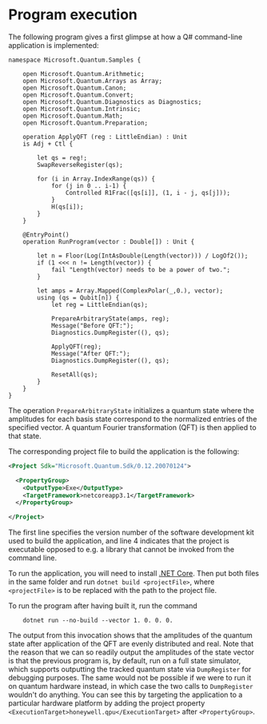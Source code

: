 # Program execution

The following program gives a first glimpse at how a Q# command-line application is implemented: 

```qsharp
namespace Microsoft.Quantum.Samples {
    
    open Microsoft.Quantum.Arithmetic; 
    open Microsoft.Quantum.Arrays as Array; 
    open Microsoft.Quantum.Canon;
    open Microsoft.Quantum.Convert;
    open Microsoft.Quantum.Diagnostics as Diagnostics; 
    open Microsoft.Quantum.Intrinsic;
    open Microsoft.Quantum.Math;
    open Microsoft.Quantum.Preparation; 

    operation ApplyQFT (reg : LittleEndian) : Unit 
    is Adj + Ctl {
        
        let qs = reg!;        
        SwapReverseRegister(qs);
        
        for (i in Array.IndexRange(qs)) {
            for (j in 0 .. i-1) {
                Controlled R1Frac([qs[i]], (1, i - j, qs[j]));
            }
            H(qs[i]);
        }
    }

    @EntryPoint() 
    operation RunProgram(vector : Double[]) : Unit {

        let n = Floor(Log(IntAsDouble(Length(vector))) / LogOf2());
        if (1 <<< n != Length(vector)) {
            fail "Length(vector) needs to be a power of two.";
        }

        let amps = Array.Mapped(ComplexPolar(_,0.), vector);
        using (qs = Qubit[n]) {
            let reg = LittleEndian(qs);

            PrepareArbitraryState(amps, reg); 
            Message("Before QFT:");
            Diagnostics.DumpRegister((), qs);

            ApplyQFT(reg); 
            Message("After QFT:");
            Diagnostics.DumpRegister((), qs);

            ResetAll(qs);
        }
    }
}
```

The operation `PrepareArbitraryState` initializes a quantum state where the amplitudes for each basis state correspond to the normalized entries of the specified vector. A quantum Fourier transformation (QFT) is then applied to that state.

The corresponding project file to build the application is the following: 

```xml
<Project Sdk="Microsoft.Quantum.Sdk/0.12.20070124"> 

  <PropertyGroup>
    <OutputType>Exe</OutputType> 
    <TargetFramework>netcoreapp3.1</TargetFramework>
  </PropertyGroup>

</Project>
```

The first line specifies the version number of the software development kit used to build the application, and line 4 indicates that the project is executable opposed to e.g. a library that cannot be invoked from the command line.

To run the application, you will need to install [.NET Core](https://docs.microsoft.com/dotnet/core/install/). Then put both files in the same folder and run `dotnet build <projectFile>`, where `<projectFile>` is to be replaced with the path to the project file. 

To run the program after having built it, run the command

```azurecli
    dotnet run --no-build --vector 1. 0. 0. 0.
```

The output from this invocation shows that the amplitudes of the quantum state after application of the QFT are evenly distributed and real. Note that the reason that we can so readily output the amplitudes of the state vector is that the previous program is, by default, run on a full state simulator, which supports outputting the tracked quantum state via `DumpRegister` for debugging purposes. The same would not be possible if we were to run it on quantum hardware instead, in which case the two calls to `DumpRegister` wouldn't do anything. You can see this by targeting the application to a particular hardware platform by adding the project property `<ExecutionTarget>honeywell.qpu</ExecutionTarget>` after `<PropertyGroup>`.


